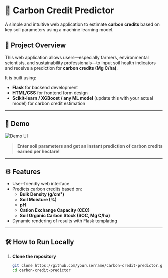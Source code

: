 # 🌿 Carbon Credit Predictor

A simple and intuitive web application to estimate **carbon credits** based on key soil parameters using a machine learning model.

## 📌 Project Overview

This web application allows users—especially farmers, environmental scientists, and sustainability professionals—to input soil health indicators and receive a prediction for **carbon credits (Mg C/ha)**.

It is built using:

- **Flask** for backend development
- **HTML/CSS** for frontend form design
- **Scikit-learn / XGBoost / any ML model** (update this with your actual model) for carbon credit estimation

---

## 🚀 Demo

![Demo UI](link-to-screenshot-if-available)

> **Enter soil parameters and get an instant prediction of carbon credits earned per hectare!**

---

## ⚙️ Features

- User-friendly web interface
- Predicts carbon credits based on:
  - **Bulk Density (g/cm³)**
  - **Soil Moisture (%)**
  - **pH**
  - **Cation Exchange Capacity (CEC)**
  - **Soil Organic Carbon Stock (SOC, Mg C/ha)**
- Dynamic rendering of results with Flask templating

---

## 🛠️ How to Run Locally

1. **Clone the repository**
   ```bash
   git clone https://github.com/yourusername/carbon-credit-predictor.git
   cd carbon-credit-predictor